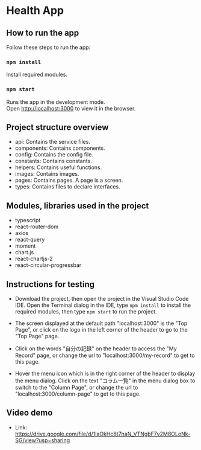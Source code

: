 # Health App

## How to run the app

Follow these steps to run the app:

### `npm install`

Install required modules.
### `npm start`

Runs the app in the development mode.\
Open [http://localhost:3000](http://localhost:3000) to view it in the browser.

## Project structure overview
- api: Contains the service files.
- components: Contains components.
- config: Contains the config file.
- constants: Contains constants.
- helpers: Contains useful functions.
- images: Contains images.
- pages: Contains pages. A page is a screen.
- types: Contains files to declare interfaces.

## Modules, libraries used in the project
- typescript
- react-router-dom
- axios
- react-query
- moment
- chart.js
- react-chartjs-2
- react-circular-progressbar

## Instructions for testing
- Download the project, then open the project in the Visual Studio Code IDE. Open the Terminal dialog in the IDE, type `npm install` to install the required modules, then type `npm start` to run the project.

- The screen displayed at the default path "localhost:3000" is the "Top Page", or click on the logo in the left corner of the header to go to the "Top Page" page.

- Click on the words "自分の記録" on the header to access the "My Record" page, or change the url to "localhost:3000/my-record" to get to this page.

- Hover the menu icon which is in the right corner of the header to display the menu dialog. Click on the text "コラム一覧" in the menu dialog box to switch to the "Column Page", or change the url to "localhost:3000/column-page" to get to this page.

## Video demo
- Link: https://drive.google.com/file/d/1IaOkHc8t7haN_VTNgbF7v2M8OLoNk-SG/view?usp=sharing